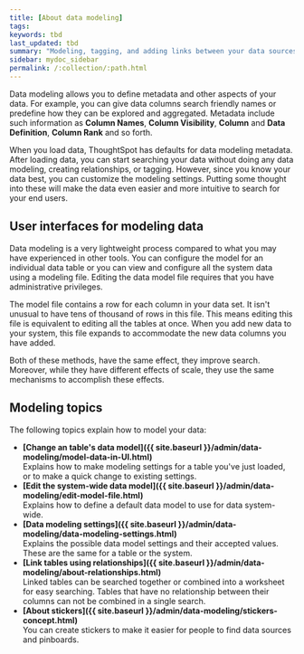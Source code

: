 ```yaml
---
title: [About data modeling]
tags:
keywords: tbd
last_updated: tbd
summary: "Modeling, tagging, and adding links between your data sources can make the data even easier to search."
sidebar: mydoc_sidebar
permalink: /:collection/:path.html
---
```

Data modeling allows you to define metadata and other aspects of your data.  For
example, you can give data columns search friendly names or predefine how they
can be explored and aggregated. Metadata include such information as **Column
Names**, **Column Visibility**, **Column** and **Data Definition**, **Column
Rank** and so forth.

When you load data, ThoughtSpot has defaults for data modeling metadata. After
loading data, you can start searching your data without doing any data modeling,
creating relationships, or tagging. However, since you know your data best, you
can customize the modeling settings. Putting some thought into these will make
the data even easier and more intuitive to search for your end users.


## User interfaces for modeling data

Data modeling is a very lightweight process compared to what you may have
experienced in other tools.  You can configure the model for an individual data
table or you can view and configure all the system data using a modeling file.
Editing the data model file requires that you have administrative privileges.

The model file contains a row for each column in your data set. It isn't unusual
to have tens of thousand of rows in this file. This means editing this file is
equivalent to editing all the tables at once. When you add new data to your
system, this file expands to accommodate the new data columns you have added.

Both of these methods, have the same effect, they improve search. Moreover,
while they have different effects of scale, they use the same mechanisms to
accomplish these effects.

## Modeling topics

The following topics explain how to model your data:

- **[Change an table's data model]({{ site.baseurl }}/admin/data-modeling/model-data-in-UI.html)**  
Explains how to make modeling settings for a table you've just loaded, or to make a quick change to existing settings.
- **[Edit the system-wide data model]({{ site.baseurl }}/admin/data-modeling/edit-model-file.html)**  
Explains how to define a default data model to use for data system-wide.
- **[Data modeling settings]({{ site.baseurl }}/admin/data-modeling/data-modeling-settings.html)**  
Explains the possible data model settings and their accepted values. These are the same for a table or the system.
- **[Link tables using relationships]({{ site.baseurl }}/admin/data-modeling/about-relationships.html)**  
Linked tables can be searched together or combined into a worksheet for easy searching. Tables that have no relationship between their columns can not be combined in a single search.
- **[About stickers]({{ site.baseurl }}/admin/data-modeling/stickers-concept.html)**  
 You can create stickers to make it easier for people to find data sources and pinboards.
